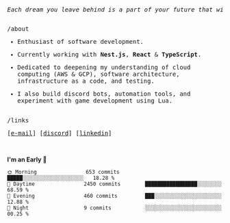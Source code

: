 <div align="center">

<pre><i>Each dream you leave behind is a part of your future that will no longer exist.</i></pre>

<h2></h2>

<div align="left"> 
  <samp>/about</samp>
  <div>
    <samp>

- Enthusiast of software development.
- Currently working with <b>Nest.js</b>, <b>React</b> & <b>TypeScript</b>.
- Dedicated to deepening my understanding of cloud computing (AWS & GCP), software architecture, infrastructure as a code, and testing.
- I also build discord bots, automation tools, and experiment with game development using Lua.

    </samp>
  </div>
</div>

<h2></h2>

<div align="left"> 
  <samp>/links</samp>

  <p align="left">
    <samp>
      [<a href="mailto:nathan.ferreiira.devgmail.com" target="_blank">e-mail</a>]
      [<a href="https://discord.com/users/457725135940616202" target="_blank">discord</a>]
      [<a href="https://www.linkedin.com/in/devnahtan" target="_blank">linkedin</a>]
    </samp>
  </p>
</div>
<br>
</div>

<!--START_SECTION:waka-->
**I'm an Early 🐤** 

```text
🌞 Morning                653 commits         █████░░░░░░░░░░░░░░░░░░░░   18.28 % 
🌆 Daytime                2450 commits        █████████████████░░░░░░░░   68.59 % 
🌃 Evening                460 commits         ███░░░░░░░░░░░░░░░░░░░░░░   12.88 % 
🌙 Night                  9 commits           ░░░░░░░░░░░░░░░░░░░░░░░░░   00.25 % 
```



<!--END_SECTION:waka-->
